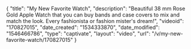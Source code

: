 {
    "title": "My New Favorite Watch",
    "description": "Beautiful 38 mm Rose Gold Apple Watch that you can buy bands and case covers to mix and match the look. Every fashionista or fashion mister's dream!",
    "videoid": "170827015",
    "date_created": "1534333870",
    "date_modified": "1546466786",
    "type": "captivate",
    "layout": "video",
    "url": "\/v\/my-new-favorite-watch\/170827015"
}